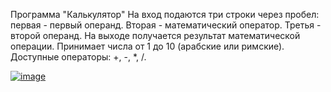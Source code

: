 Программа "Калькулятор"
На вход подаются три строки через пробел: первая - первый операнд. Вторая - математический оператор. Третья - второй операнд. 
На выходе получается результат математической операции. 
Принимает числа от 1 до 10 (арабские или римские). Доступные операторы: +, -, *, /.

<a href="https://imgbb.com/"><img src="https://i.ibb.co/MM3wxWx/image.png" alt="image" border="0"></a>

